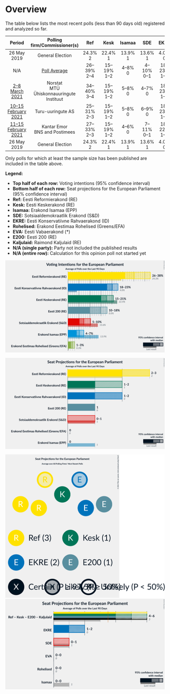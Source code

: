 # Overview

The table below lists the most recent polls (less than 90 days old) registered and analyzed so far.

| Period     | Polling firm/Commissioner(s) | Ref | Kesk | Isamaa | SDE | EKRE | Rohelised | EVA | E200 | Kaljulaid |
|:----------:|:----------------------------:|:--:|:--:|:--:|:--:|:--:|:--:|:--:|:--:|:--:|
| 26 May 2019 | General Election | 24.3% <br> 2 | 22.4% <br> 1 | 13.9% <br> 1 | 13.6% <br> 1 | 4.0% <br> 0 | 0.3% <br> 0 | 0.0% <br> 0 | 0.0% <br> 0 | 0.0% <br> 0 |
| N/A | [Poll Average](average.html) | 26–39% <br> 2–4 | 15–19% <br> 1–2 | 4–8% <br> 0 | 4–10% <br> 0–1 | 18–23% <br> 1–2 | 1–4% <br> 0 | N/A <br> N/A | 9–18% <br> 0–1 | N/A <br> N/A |
| [2–8 March 2021](2021-03-08-Norstat.html) | Norstat <br> MTÜ Ühiskonnauuringute Instituut | 34–40% <br> 3–4 | 15–19% <br> 1–2 | 5–8% <br> 0 | 4–7% <br> 0 | 18–23% <br> 1–2 | 2–4% <br> 0 | N/A <br> N/A | 9–13% <br> 0–1 | N/A <br> N/A |
| [10–15 February 2021](2021-02-15-Turu-uuringuteAS.html) | Turu-uuringute AS | 25–31% <br> 2–3 | 15–19% <br> 1–2 | 5–8% <br> 0 | 6–9% <br> 0 | 18–23% <br> 1–2 | 1–3% <br> 0 | N/A <br> N/A | 14–18% <br> 1–2 | N/A <br> N/A |
| [11–15 February 2021](2021-02-15-KantarEmor.html) | Kantar Emor <br> BNS and Postimees | 27–33% <br> 2–3 | 15–19% <br> 1–2 | 4–6% <br> 0 | 7–11% <br> 0–1 | 18–22% <br> 1–2 | 1–3% <br> 0 | N/A <br> N/A | 13–17% <br> 1 | N/A <br> N/A |
| 26 May 2019 | General Election | 24.3% <br> 2 | 22.4% <br> 1 | 13.9% <br> 1 | 13.6% <br> 1 | 4.0% <br> 0 | 0.3% <br> 0 | 0.0% <br> 0 | 0.0% <br> 0 | 0.0% <br> 0 |

Only polls for which at least the sample size has been published are included in the table above.

**Legend:**
+ **Top half of each row:** Voting intentions (95% confidence interval)
+ **Bottom half of each row:** Seat projections for the European Parliament (95% confidence interval)
+ **Ref:** Eesti Reformierakond (RE)
+ **Kesk:** Eesti Keskerakond (RE)
+ **Isamaa:** Erakond Isamaa (EPP)
+ **SDE:** Sotsiaaldemokraatlik Erakond (S&D)
+ **EKRE:** Eesti Konservatiivne Rahvaerakond (ID)
+ **Rohelised:** Erakond Eestimaa Rohelised (Greens/EFA)
+ **EVA:** Eesti Vabaerakond (*)
+ **E200:** Eesti 200 (RE)
+ **Kaljulaid:** Raimond Kaljulaid (RE)
+ **N/A (single party):** Party not included the published results
+ **N/A (entire row):** Calculation for this opinion poll not started yet


![Graph with voting intentions not yet produced](average.png "Voting Intentions")

![Graph with seats not yet produced](average-seats.png "Seats")

![Graph with seating plan not yet produced](average-seating-plan.png "Seating Plan")
![Graph with coalitions seats not yet produced](average-coalitions-seats.png "Coalitions Seats")
